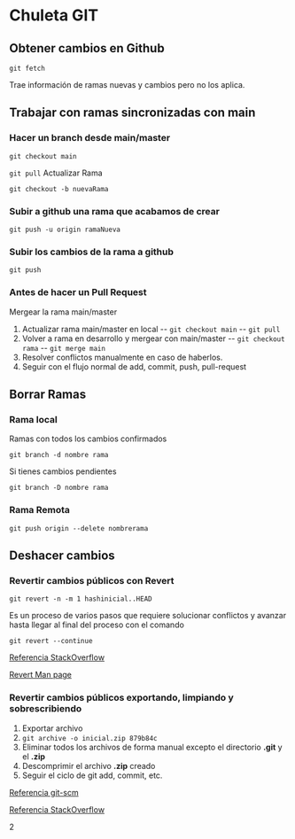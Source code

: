 # Chuleta GIT

## Obtener cambios en Github
`git fetch` 

Trae información de ramas nuevas y cambios pero no los aplica.

## Trabajar con ramas sincronizadas con main
### Hacer un branch desde main/master
`git checkout main`

`git pull` Actualizar Rama

`git checkout -b nuevaRama`

### Subir a github una rama que acabamos de crear
`git push -u origin ramaNueva`

### Subir los cambios de la rama a github
 `git push`

### Antes de hacer un Pull Request
Mergear la rama main/master
1. Actualizar rama main/master en local 
-- `git checkout main`
-- `git pull`
2. Volver a rama en desarrollo y mergear con main/master
-- `git checkout rama`
-- `git merge main`
3. Resolver conflictos manualmente en caso de haberlos.
4. Seguir con el flujo normal de add, commit, push, pull-request
 
## Borrar Ramas
### Rama local
Ramas con todos los cambios confirmados

`git branch -d nombre rama`

Si tienes cambios pendientes

`git branch -D nombre rama`

### Rama Remota
`git push origin --delete nombrerama`
## Deshacer cambios
### Revertir cambios públicos con Revert
`git revert -n -m 1 hashinicial..HEAD`

Es un proceso de varios pasos que requiere solucionar conflictos y avanzar hasta llegar al final del proceso con el comando

`git revert --continue`

[Referencia StackOverflow](https://stackoverflow.com/questions/4114095/how-do-i-revert-a-git-repository-to-a-previous-commit)

[Revert Man page](http://schacon.github.io/git/git-revert.html)
### Revertir cambios públicos exportando, limpiando y sobrescribiendo
1. Exportar archivo
2. `git archive -o inicial.zip 879b84c`
3. Eliminar todos los archivos de forma manual excepto el directorio **.git** y el **.zip**
4. Descomprimir el archivo **.zip** creado
5. Seguir el ciclo de git add, commit, etc.

[Referencia git-scm](https://git-scm.com/docs/git-archive)

[Referencia StackOverflow](https://stackoverflow.com/questions/160608/do-a-git-export-like-svn-export)

2
